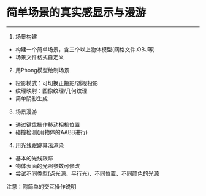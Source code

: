 # 简单场景的真实感显示与漫游

---

1. 场景构建
  - 构建一个简单场景，含三个以上物体模型(网格文件.OBJ等) 
  - 场景文件格式自定义
2. 用Phong模型绘制场景
  - 投影模式：可切换正投影/透视投影
  - 纹理映射：图像纹理/几何纹理
  - 简单阴影生成
3. 场景漫游
  - 通过键盘操作移动相机位置
  - 碰撞检测(用物体的AABB进行)
4. 用光线跟踪算法渲染
  - 基本的光线跟踪
  - 物体表面的光照参数可修改
  - 尝试不同类型(点光源、平行光)、不同位置、不同颜色的光源

注意：附简单的交互操作说明
